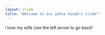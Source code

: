 ```yaml
---
layout: slide
title: "Welcome to our yahia kasem's slide!"
---
```

i love my wife
Use the left arrow to go back!